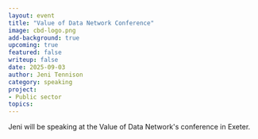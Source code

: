 ```yaml
---
layout: event
title: "Value of Data Network Conference"
image: cbd-logo.png
add-background: true
upcoming: true
featured: false
writeup: false
date: 2025-09-03
author: Jeni Tennison
category: speaking
project: 
- Public sector
topics:
---
```


Jeni will be speaking at the Value of Data Network's conference in Exeter.